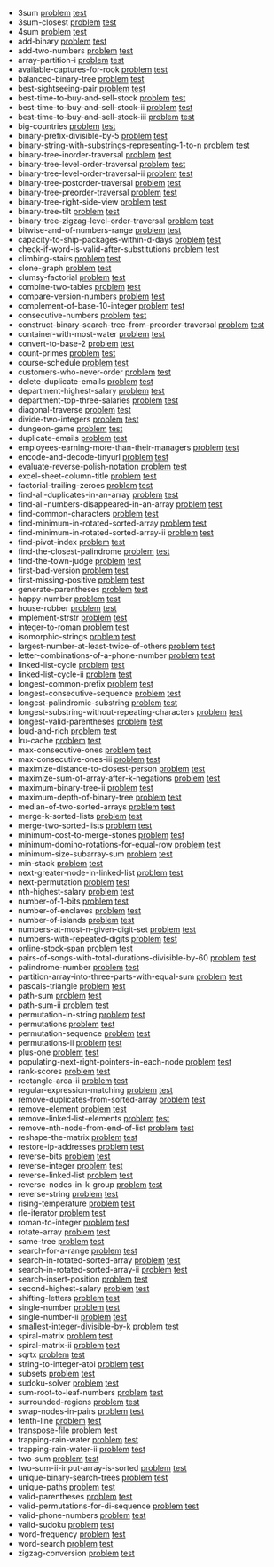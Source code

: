 
* 3sum [problem](./problemset/3sum) [test](https://leetcode.com/problems/3sum/) 
* 3sum-closest [problem](./problemset/3sum-closest) [test](https://leetcode.com/problems/3sum-closest/) 
* 4sum [problem](./problemset/4sum) [test](https://leetcode.com/problems/4sum/) 
* add-binary [problem](./problemset/add-binary) [test](https://leetcode.com/problems/add-binary/) 
* add-two-numbers [problem](./problemset/add-two-numbers) [test](https://leetcode.com/problems/add-two-numbers/) 
* array-partition-i [problem](./problemset/array-partition-i) [test](https://leetcode.com/problems/array-partition-i/) 
* available-captures-for-rook [problem](./problemset/available-captures-for-rook) [test](https://leetcode.com/problems/available-captures-for-rook/) 
* balanced-binary-tree [problem](./problemset/balanced-binary-tree) [test](https://leetcode.com/problems/balanced-binary-tree/) 
* best-sightseeing-pair [problem](./problemset/best-sightseeing-pair) [test](https://leetcode.com/problems/best-sightseeing-pair/) 
* best-time-to-buy-and-sell-stock [problem](./problemset/best-time-to-buy-and-sell-stock) [test](https://leetcode.com/problems/best-time-to-buy-and-sell-stock/) 
* best-time-to-buy-and-sell-stock-ii [problem](./problemset/best-time-to-buy-and-sell-stock-ii) [test](https://leetcode.com/problems/best-time-to-buy-and-sell-stock-ii/) 
* best-time-to-buy-and-sell-stock-iii [problem](./problemset/best-time-to-buy-and-sell-stock-iii) [test](https://leetcode.com/problems/best-time-to-buy-and-sell-stock-iii/) 
* big-countries [problem](./problemset/big-countries) [test](https://leetcode.com/problems/big-countries/) 
* binary-prefix-divisible-by-5 [problem](./problemset/binary-prefix-divisible-by-5) [test](https://leetcode.com/problems/binary-prefix-divisible-by-5/) 
* binary-string-with-substrings-representing-1-to-n [problem](./problemset/binary-string-with-substrings-representing-1-to-n) [test](https://leetcode.com/problems/binary-string-with-substrings-representing-1-to-n/) 
* binary-tree-inorder-traversal [problem](./problemset/binary-tree-inorder-traversal) [test](https://leetcode.com/problems/binary-tree-inorder-traversal/) 
* binary-tree-level-order-traversal [problem](./problemset/binary-tree-level-order-traversal) [test](https://leetcode.com/problems/binary-tree-level-order-traversal/) 
* binary-tree-level-order-traversal-ii [problem](./problemset/binary-tree-level-order-traversal-ii) [test](https://leetcode.com/problems/binary-tree-level-order-traversal-ii/) 
* binary-tree-postorder-traversal [problem](./problemset/binary-tree-postorder-traversal) [test](https://leetcode.com/problems/binary-tree-postorder-traversal/) 
* binary-tree-preorder-traversal [problem](./problemset/binary-tree-preorder-traversal) [test](https://leetcode.com/problems/binary-tree-preorder-traversal/) 
* binary-tree-right-side-view [problem](./problemset/binary-tree-right-side-view) [test](https://leetcode.com/problems/binary-tree-right-side-view/) 
* binary-tree-tilt [problem](./problemset/binary-tree-tilt) [test](https://leetcode.com/problems/binary-tree-tilt/) 
* binary-tree-zigzag-level-order-traversal [problem](./problemset/binary-tree-zigzag-level-order-traversal) [test](https://leetcode.com/problems/binary-tree-zigzag-level-order-traversal/) 
* bitwise-and-of-numbers-range [problem](./problemset/bitwise-and-of-numbers-range) [test](https://leetcode.com/problems/bitwise-and-of-numbers-range/) 
* capacity-to-ship-packages-within-d-days [problem](./problemset/capacity-to-ship-packages-within-d-days) [test](https://leetcode.com/problems/capacity-to-ship-packages-within-d-days/) 
* check-if-word-is-valid-after-substitutions [problem](./problemset/check-if-word-is-valid-after-substitutions) [test](https://leetcode.com/problems/check-if-word-is-valid-after-substitutions/) 
* climbing-stairs [problem](./problemset/climbing-stairs) [test](https://leetcode.com/problems/climbing-stairs/) 
* clone-graph [problem](./problemset/clone-graph) [test](https://leetcode.com/problems/clone-graph/) 
* clumsy-factorial [problem](./problemset/clumsy-factorial) [test](https://leetcode.com/problems/clumsy-factorial/) 
* combine-two-tables [problem](./problemset/combine-two-tables) [test](https://leetcode.com/problems/combine-two-tables/) 
* compare-version-numbers [problem](./problemset/compare-version-numbers) [test](https://leetcode.com/problems/compare-version-numbers/) 
* complement-of-base-10-integer [problem](./problemset/complement-of-base-10-integer) [test](https://leetcode.com/problems/complement-of-base-10-integer/) 
* consecutive-numbers [problem](./problemset/consecutive-numbers) [test](https://leetcode.com/problems/consecutive-numbers/) 
* construct-binary-search-tree-from-preorder-traversal [problem](./problemset/construct-binary-search-tree-from-preorder-traversal) [test](https://leetcode.com/problems/construct-binary-search-tree-from-preorder-traversal/) 
* container-with-most-water [problem](./problemset/container-with-most-water) [test](https://leetcode.com/problems/container-with-most-water/) 
* convert-to-base-2 [problem](./problemset/convert-to-base-2) [test](https://leetcode.com/problems/convert-to-base-2/) 
* count-primes [problem](./problemset/count-primes) [test](https://leetcode.com/problems/count-primes/) 
* course-schedule [problem](./problemset/course-schedule) [test](https://leetcode.com/problems/course-schedule/) 
* customers-who-never-order [problem](./problemset/customers-who-never-order) [test](https://leetcode.com/problems/customers-who-never-order/) 
* delete-duplicate-emails [problem](./problemset/delete-duplicate-emails) [test](https://leetcode.com/problems/delete-duplicate-emails/) 
* department-highest-salary [problem](./problemset/department-highest-salary) [test](https://leetcode.com/problems/department-highest-salary/) 
* department-top-three-salaries [problem](./problemset/department-top-three-salaries) [test](https://leetcode.com/problems/department-top-three-salaries/) 
* diagonal-traverse [problem](./problemset/diagonal-traverse) [test](https://leetcode.com/problems/diagonal-traverse/) 
* divide-two-integers [problem](./problemset/divide-two-integers) [test](https://leetcode.com/problems/divide-two-integers/) 
* dungeon-game [problem](./problemset/dungeon-game) [test](https://leetcode.com/problems/dungeon-game/) 
* duplicate-emails [problem](./problemset/duplicate-emails) [test](https://leetcode.com/problems/duplicate-emails/) 
* employees-earning-more-than-their-managers [problem](./problemset/employees-earning-more-than-their-managers) [test](https://leetcode.com/problems/employees-earning-more-than-their-managers/) 
* encode-and-decode-tinyurl [problem](./problemset/encode-and-decode-tinyurl) [test](https://leetcode.com/problems/encode-and-decode-tinyurl/) 
* evaluate-reverse-polish-notation [problem](./problemset/evaluate-reverse-polish-notation) [test](https://leetcode.com/problems/evaluate-reverse-polish-notation/) 
* excel-sheet-column-title [problem](./problemset/excel-sheet-column-title) [test](https://leetcode.com/problems/excel-sheet-column-title/) 
* factorial-trailing-zeroes [problem](./problemset/factorial-trailing-zeroes) [test](https://leetcode.com/problems/factorial-trailing-zeroes/) 
* find-all-duplicates-in-an-array [problem](./problemset/find-all-duplicates-in-an-array) [test](https://leetcode.com/problems/find-all-duplicates-in-an-array/) 
* find-all-numbers-disappeared-in-an-array [problem](./problemset/find-all-numbers-disappeared-in-an-array) [test](https://leetcode.com/problems/find-all-numbers-disappeared-in-an-array/) 
* find-common-characters [problem](./problemset/find-common-characters) [test](https://leetcode.com/problems/find-common-characters/) 
* find-minimum-in-rotated-sorted-array [problem](./problemset/find-minimum-in-rotated-sorted-array) [test](https://leetcode.com/problems/find-minimum-in-rotated-sorted-array/) 
* find-minimum-in-rotated-sorted-array-ii [problem](./problemset/find-minimum-in-rotated-sorted-array-ii) [test](https://leetcode.com/problems/find-minimum-in-rotated-sorted-array-ii/) 
* find-pivot-index [problem](./problemset/find-pivot-index) [test](https://leetcode.com/problems/find-pivot-index/) 
* find-the-closest-palindrome [problem](./problemset/find-the-closest-palindrome) [test](https://leetcode.com/problems/find-the-closest-palindrome/) 
* find-the-town-judge [problem](./problemset/find-the-town-judge) [test](https://leetcode.com/problems/find-the-town-judge/) 
* first-bad-version [problem](./problemset/first-bad-version) [test](https://leetcode.com/problems/first-bad-version/) 
* first-missing-positive [problem](./problemset/first-missing-positive) [test](https://leetcode.com/problems/first-missing-positive/) 
* generate-parentheses [problem](./problemset/generate-parentheses) [test](https://leetcode.com/problems/generate-parentheses/) 
* happy-number [problem](./problemset/happy-number) [test](https://leetcode.com/problems/happy-number/) 
* house-robber [problem](./problemset/house-robber) [test](https://leetcode.com/problems/house-robber/) 
* implement-strstr [problem](./problemset/implement-strstr) [test](https://leetcode.com/problems/implement-strstr/) 
* integer-to-roman [problem](./problemset/integer-to-roman) [test](https://leetcode.com/problems/integer-to-roman/) 
* isomorphic-strings [problem](./problemset/isomorphic-strings) [test](https://leetcode.com/problems/isomorphic-strings/) 
* largest-number-at-least-twice-of-others [problem](./problemset/largest-number-at-least-twice-of-others) [test](https://leetcode.com/problems/largest-number-at-least-twice-of-others/) 
* letter-combinations-of-a-phone-number [problem](./problemset/letter-combinations-of-a-phone-number) [test](https://leetcode.com/problems/letter-combinations-of-a-phone-number/) 
* linked-list-cycle [problem](./problemset/linked-list-cycle) [test](https://leetcode.com/problems/linked-list-cycle/) 
* linked-list-cycle-ii [problem](./problemset/linked-list-cycle-ii) [test](https://leetcode.com/problems/linked-list-cycle-ii/) 
* longest-common-prefix [problem](./problemset/longest-common-prefix) [test](https://leetcode.com/problems/longest-common-prefix/) 
* longest-consecutive-sequence [problem](./problemset/longest-consecutive-sequence) [test](https://leetcode.com/problems/longest-consecutive-sequence/) 
* longest-palindromic-substring [problem](./problemset/longest-palindromic-substring) [test](https://leetcode.com/problems/longest-palindromic-substring/) 
* longest-substring-without-repeating-characters [problem](./problemset/longest-substring-without-repeating-characters) [test](https://leetcode.com/problems/longest-substring-without-repeating-characters/) 
* longest-valid-parentheses [problem](./problemset/longest-valid-parentheses) [test](https://leetcode.com/problems/longest-valid-parentheses/) 
* loud-and-rich [problem](./problemset/loud-and-rich) [test](https://leetcode.com/problems/loud-and-rich/) 
* lru-cache [problem](./problemset/lru-cache) [test](https://leetcode.com/problems/lru-cache/) 
* max-consecutive-ones [problem](./problemset/max-consecutive-ones) [test](https://leetcode.com/problems/max-consecutive-ones/) 
* max-consecutive-ones-iii [problem](./problemset/max-consecutive-ones-iii) [test](https://leetcode.com/problems/max-consecutive-ones-iii/) 
* maximize-distance-to-closest-person [problem](./problemset/maximize-distance-to-closest-person) [test](https://leetcode.com/problems/maximize-distance-to-closest-person/) 
* maximize-sum-of-array-after-k-negations [problem](./problemset/maximize-sum-of-array-after-k-negations) [test](https://leetcode.com/problems/maximize-sum-of-array-after-k-negations/) 
* maximum-binary-tree-ii [problem](./problemset/maximum-binary-tree-ii) [test](https://leetcode.com/problems/maximum-binary-tree-ii/) 
* maximum-depth-of-binary-tree [problem](./problemset/maximum-depth-of-binary-tree) [test](https://leetcode.com/problems/maximum-depth-of-binary-tree/) 
* median-of-two-sorted-arrays [problem](./problemset/median-of-two-sorted-arrays) [test](https://leetcode.com/problems/median-of-two-sorted-arrays/) 
* merge-k-sorted-lists [problem](./problemset/merge-k-sorted-lists) [test](https://leetcode.com/problems/merge-k-sorted-lists/) 
* merge-two-sorted-lists [problem](./problemset/merge-two-sorted-lists) [test](https://leetcode.com/problems/merge-two-sorted-lists/) 
* minimum-cost-to-merge-stones [problem](./problemset/minimum-cost-to-merge-stones) [test](https://leetcode.com/problems/minimum-cost-to-merge-stones/) 
* minimum-domino-rotations-for-equal-row [problem](./problemset/minimum-domino-rotations-for-equal-row) [test](https://leetcode.com/problems/minimum-domino-rotations-for-equal-row/) 
* minimum-size-subarray-sum [problem](./problemset/minimum-size-subarray-sum) [test](https://leetcode.com/problems/minimum-size-subarray-sum/) 
* min-stack [problem](./problemset/min-stack) [test](https://leetcode.com/problems/min-stack/) 
* next-greater-node-in-linked-list [problem](./problemset/next-greater-node-in-linked-list) [test](https://leetcode.com/problems/next-greater-node-in-linked-list/) 
* next-permutation [problem](./problemset/next-permutation) [test](https://leetcode.com/problems/next-permutation/) 
* nth-highest-salary [problem](./problemset/nth-highest-salary) [test](https://leetcode.com/problems/nth-highest-salary/) 
* number-of-1-bits [problem](./problemset/number-of-1-bits) [test](https://leetcode.com/problems/number-of-1-bits/) 
* number-of-enclaves [problem](./problemset/number-of-enclaves) [test](https://leetcode.com/problems/number-of-enclaves/) 
* number-of-islands [problem](./problemset/number-of-islands) [test](https://leetcode.com/problems/number-of-islands/) 
* numbers-at-most-n-given-digit-set [problem](./problemset/numbers-at-most-n-given-digit-set) [test](https://leetcode.com/problems/numbers-at-most-n-given-digit-set/) 
* numbers-with-repeated-digits [problem](./problemset/numbers-with-repeated-digits) [test](https://leetcode.com/problems/numbers-with-repeated-digits/) 
* online-stock-span [problem](./problemset/online-stock-span) [test](https://leetcode.com/problems/online-stock-span/) 
* pairs-of-songs-with-total-durations-divisible-by-60 [problem](./problemset/pairs-of-songs-with-total-durations-divisible-by-60) [test](https://leetcode.com/problems/pairs-of-songs-with-total-durations-divisible-by-60/) 
* palindrome-number [problem](./problemset/palindrome-number) [test](https://leetcode.com/problems/palindrome-number/) 
* partition-array-into-three-parts-with-equal-sum [problem](./problemset/partition-array-into-three-parts-with-equal-sum) [test](https://leetcode.com/problems/partition-array-into-three-parts-with-equal-sum/) 
* pascals-triangle [problem](./problemset/pascals-triangle) [test](https://leetcode.com/problems/pascals-triangle/) 
* path-sum [problem](./problemset/path-sum) [test](https://leetcode.com/problems/path-sum/) 
* path-sum-ii [problem](./problemset/path-sum-ii) [test](https://leetcode.com/problems/path-sum-ii/) 
* permutation-in-string [problem](./problemset/permutation-in-string) [test](https://leetcode.com/problems/permutation-in-string/) 
* permutations [problem](./problemset/permutations) [test](https://leetcode.com/problems/permutations/) 
* permutation-sequence [problem](./problemset/permutation-sequence) [test](https://leetcode.com/problems/permutation-sequence/) 
* permutations-ii [problem](./problemset/permutations-ii) [test](https://leetcode.com/problems/permutations-ii/) 
* plus-one [problem](./problemset/plus-one) [test](https://leetcode.com/problems/plus-one/) 
* populating-next-right-pointers-in-each-node [problem](./problemset/populating-next-right-pointers-in-each-node) [test](https://leetcode.com/problems/populating-next-right-pointers-in-each-node/) 
* rank-scores [problem](./problemset/rank-scores) [test](https://leetcode.com/problems/rank-scores/) 
* rectangle-area-ii [problem](./problemset/rectangle-area-ii) [test](https://leetcode.com/problems/rectangle-area-ii/) 
* regular-expression-matching [problem](./problemset/regular-expression-matching) [test](https://leetcode.com/problems/regular-expression-matching/) 
* remove-duplicates-from-sorted-array [problem](./problemset/remove-duplicates-from-sorted-array) [test](https://leetcode.com/problems/remove-duplicates-from-sorted-array/) 
* remove-element [problem](./problemset/remove-element) [test](https://leetcode.com/problems/remove-element/) 
* remove-linked-list-elements [problem](./problemset/remove-linked-list-elements) [test](https://leetcode.com/problems/remove-linked-list-elements/) 
* remove-nth-node-from-end-of-list [problem](./problemset/remove-nth-node-from-end-of-list) [test](https://leetcode.com/problems/remove-nth-node-from-end-of-list/) 
* reshape-the-matrix [problem](./problemset/reshape-the-matrix) [test](https://leetcode.com/problems/reshape-the-matrix/) 
* restore-ip-addresses [problem](./problemset/restore-ip-addresses) [test](https://leetcode.com/problems/restore-ip-addresses/) 
* reverse-bits [problem](./problemset/reverse-bits) [test](https://leetcode.com/problems/reverse-bits/) 
* reverse-integer [problem](./problemset/reverse-integer) [test](https://leetcode.com/problems/reverse-integer/) 
* reverse-linked-list [problem](./problemset/reverse-linked-list) [test](https://leetcode.com/problems/reverse-linked-list/) 
* reverse-nodes-in-k-group [problem](./problemset/reverse-nodes-in-k-group) [test](https://leetcode.com/problems/reverse-nodes-in-k-group/) 
* reverse-string [problem](./problemset/reverse-string) [test](https://leetcode.com/problems/reverse-string/) 
* rising-temperature [problem](./problemset/rising-temperature) [test](https://leetcode.com/problems/rising-temperature/) 
* rle-iterator [problem](./problemset/rle-iterator) [test](https://leetcode.com/problems/rle-iterator/) 
* roman-to-integer [problem](./problemset/roman-to-integer) [test](https://leetcode.com/problems/roman-to-integer/) 
* rotate-array [problem](./problemset/rotate-array) [test](https://leetcode.com/problems/rotate-array/) 
* same-tree [problem](./problemset/same-tree) [test](https://leetcode.com/problems/same-tree/) 
* search-for-a-range [problem](./problemset/search-for-a-range) [test](https://leetcode.com/problems/search-for-a-range/) 
* search-in-rotated-sorted-array [problem](./problemset/search-in-rotated-sorted-array) [test](https://leetcode.com/problems/search-in-rotated-sorted-array/) 
* search-in-rotated-sorted-array-ii [problem](./problemset/search-in-rotated-sorted-array-ii) [test](https://leetcode.com/problems/search-in-rotated-sorted-array-ii/) 
* search-insert-position [problem](./problemset/search-insert-position) [test](https://leetcode.com/problems/search-insert-position/) 
* second-highest-salary [problem](./problemset/second-highest-salary) [test](https://leetcode.com/problems/second-highest-salary/) 
* shifting-letters [problem](./problemset/shifting-letters) [test](https://leetcode.com/problems/shifting-letters/) 
* single-number [problem](./problemset/single-number) [test](https://leetcode.com/problems/single-number/) 
* single-number-ii [problem](./problemset/single-number-ii) [test](https://leetcode.com/problems/single-number-ii/) 
* smallest-integer-divisible-by-k [problem](./problemset/smallest-integer-divisible-by-k) [test](https://leetcode.com/problems/smallest-integer-divisible-by-k/) 
* spiral-matrix [problem](./problemset/spiral-matrix) [test](https://leetcode.com/problems/spiral-matrix/) 
* spiral-matrix-ii [problem](./problemset/spiral-matrix-ii) [test](https://leetcode.com/problems/spiral-matrix-ii/) 
* sqrtx [problem](./problemset/sqrtx) [test](https://leetcode.com/problems/sqrtx/) 
* string-to-integer-atoi [problem](./problemset/string-to-integer-atoi) [test](https://leetcode.com/problems/string-to-integer-atoi/) 
* subsets [problem](./problemset/subsets) [test](https://leetcode.com/problems/subsets/) 
* sudoku-solver [problem](./problemset/sudoku-solver) [test](https://leetcode.com/problems/sudoku-solver/) 
* sum-root-to-leaf-numbers [problem](./problemset/sum-root-to-leaf-numbers) [test](https://leetcode.com/problems/sum-root-to-leaf-numbers/) 
* surrounded-regions [problem](./problemset/surrounded-regions) [test](https://leetcode.com/problems/surrounded-regions/) 
* swap-nodes-in-pairs [problem](./problemset/swap-nodes-in-pairs) [test](https://leetcode.com/problems/swap-nodes-in-pairs/) 
* tenth-line [problem](./problemset/tenth-line) [test](https://leetcode.com/problems/tenth-line/) 
* transpose-file [problem](./problemset/transpose-file) [test](https://leetcode.com/problems/transpose-file/) 
* trapping-rain-water [problem](./problemset/trapping-rain-water) [test](https://leetcode.com/problems/trapping-rain-water/) 
* trapping-rain-water-ii [problem](./problemset/trapping-rain-water-ii) [test](https://leetcode.com/problems/trapping-rain-water-ii/) 
* two-sum [problem](./problemset/two-sum) [test](https://leetcode.com/problems/two-sum/) 
* two-sum-ii-input-array-is-sorted [problem](./problemset/two-sum-ii-input-array-is-sorted) [test](https://leetcode.com/problems/two-sum-ii-input-array-is-sorted/) 
* unique-binary-search-trees [problem](./problemset/unique-binary-search-trees) [test](https://leetcode.com/problems/unique-binary-search-trees/) 
* unique-paths [problem](./problemset/unique-paths) [test](https://leetcode.com/problems/unique-paths/) 
* valid-parentheses [problem](./problemset/valid-parentheses) [test](https://leetcode.com/problems/valid-parentheses/) 
* valid-permutations-for-di-sequence [problem](./problemset/valid-permutations-for-di-sequence) [test](https://leetcode.com/problems/valid-permutations-for-di-sequence/) 
* valid-phone-numbers [problem](./problemset/valid-phone-numbers) [test](https://leetcode.com/problems/valid-phone-numbers/) 
* valid-sudoku [problem](./problemset/valid-sudoku) [test](https://leetcode.com/problems/valid-sudoku/) 
* word-frequency [problem](./problemset/word-frequency) [test](https://leetcode.com/problems/word-frequency/) 
* word-search [problem](./problemset/word-search) [test](https://leetcode.com/problems/word-search/) 
* zigzag-conversion [problem](./problemset/zigzag-conversion) [test](https://leetcode.com/problems/zigzag-conversion/) 
